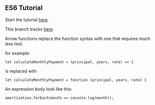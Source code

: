 ## ES6 Tutorial

Start the tutorial [here](http://ccoenraets.github.io/es6-tutorial).

This branch tracks [here](https://ccoenraets.github.io/es6-tutorial/arrow-functions/).

Arrow functions replace the function syntax with one that requires much less text.

for example:

`let calculateMonthlyPayment = (principal, years, rate) => {`

is replaced with

`let calculateMonthlyPayment = function (principal, years, rate) {`

An expression body look like this:

`amortization.forEach(month => console.log(month));`